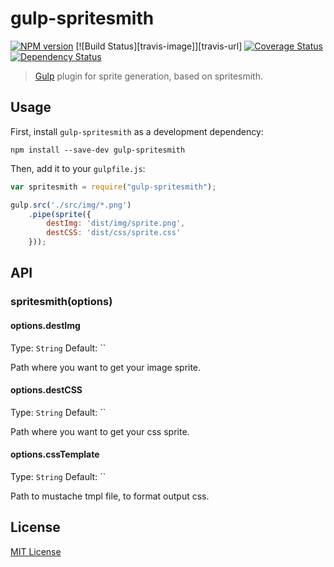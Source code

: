 # gulp-spritesmith
[![NPM version][npm-image]][npm-url] [![Build Status][travis-image]][travis-url]  [![Coverage Status](coveralls-image)](coveralls-url) [![Dependency Status][depstat-image]][depstat-url]

> [Gulp](https://github.com/wearefractal/gulp) plugin for sprite generation, based on spritesmith.

## Usage

First, install `gulp-spritesmith` as a development dependency:

```shell
npm install --save-dev gulp-spritesmith
```

Then, add it to your `gulpfile.js`:

```javascript
var spritesmith = require("gulp-spritesmith");

gulp.src('./src/img/*.png')
    .pipe(sprite({
        destImg: 'dist/img/sprite.png',
        destCSS: 'dist/css/sprite.css'
    }));
```

## API

### spritesmith(options)

#### options.destImg
Type: `String`
Default: ``

Path where you want to get your image sprite.

#### options.destCSS
Type: `String`
Default: ``

Path where you want to get your css sprite.

#### options.cssTemplate
Type: `String`
Default: ``

Path to mustache tmpl file, to format output css.


## License

[MIT License](http://en.wikipedia.org/wiki/MIT_License)

[npm-url]: https://npmjs.org/package/gulp-spritesmith
[npm-image]: https://badge.fury.io/js/gulp-spritesmith.png

[depstat-url]: https://david-dm.org/otouto/gulp-spritesmith
[depstat-image]: https://david-dm.org/otouto/gulp-spritesmith.png
